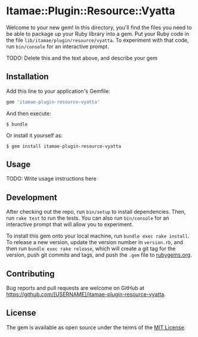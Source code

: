 # Itamae::Plugin::Resource::Vyatta

Welcome to your new gem! In this directory, you'll find the files you need to be able to package up your Ruby library into a gem. Put your Ruby code in the file `lib/itamae/plugin/resource/vyatta`. To experiment with that code, run `bin/console` for an interactive prompt.

TODO: Delete this and the text above, and describe your gem

## Installation

Add this line to your application's Gemfile:

```ruby
gem 'itamae-plugin-resource-vyatta'
```

And then execute:

    $ bundle

Or install it yourself as:

    $ gem install itamae-plugin-resource-vyatta

## Usage

TODO: Write usage instructions here

## Development

After checking out the repo, run `bin/setup` to install dependencies. Then, run `rake test` to run the tests. You can also run `bin/console` for an interactive prompt that will allow you to experiment.

To install this gem onto your local machine, run `bundle exec rake install`. To release a new version, update the version number in `version.rb`, and then run `bundle exec rake release`, which will create a git tag for the version, push git commits and tags, and push the `.gem` file to [rubygems.org](https://rubygems.org).

## Contributing

Bug reports and pull requests are welcome on GitHub at https://github.com/[USERNAME]/itamae-plugin-resource-vyatta.

## License

The gem is available as open source under the terms of the [MIT License](http://opensource.org/licenses/MIT).

